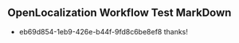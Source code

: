 ## OpenLocalization Workflow Test MarkDown
* eb69d854-1eb9-426e-b44f-9fd8c6be8ef8 thanks!

<!--HONumber=Sep16_HO1-->


